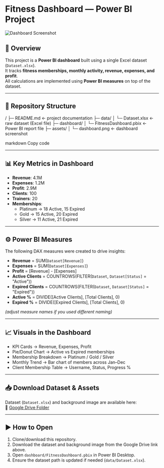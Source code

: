 # Fitness Dashboard — Power BI Project

![Dashboard Screenshot](assets/dashboard.png)

## 📖 Overview
This project is a **Power BI dashboard** built using a single Excel dataset (`Dataset.xlsx`).  
It tracks **fitness memberships, monthly activity, revenue, expenses, and profit**.  
All calculations are implemented using **Power BI measures** on top of the dataset.

---

## 📂 Repository Structure
/
├─ README.md ← project documentation
├─ data/
│ └─ Dataset.xlsx ← raw dataset (Excel file)
├─ dashboard/
│ └─ FitnessDashboard.pbix ← Power BI report file
├─ assets/
│ └─ dashboard.png ← dashboard screenshot

markdown
Copy code

---

## 📊 Key Metrics in Dashboard
- **Revenue**: 4.1M  
- **Expenses**: 1.2M  
- **Profit**: 2.9M  
- **Clients**: 100  
- **Trainers**: 20  
- **Memberships**:  
  - Platinum → 18 Active, 15 Expired  
  - Gold → 15 Active, 20 Expired  
  - Silver → 11 Active, 21 Expired  

---

## ⚙️ Power BI Measures
The following DAX measures were created to drive insights:

- **Revenue** = SUM(`Dataset[Revenue]`)  
- **Expenses** = SUM(`Dataset[Expenses]`)  
- **Profit** = [Revenue] - [Expenses]  
- **Active Clients** = COUNTROWS(FILTER(`Dataset`, `Dataset[Status]` = "Active"))  
- **Expired Clients** = COUNTROWS(FILTER(`Dataset`, `Dataset[Status]` = "Expired"))  
- **Active %** = DIVIDE([Active Clients], [Total Clients], 0)  
- **Expired %** = DIVIDE([Expired Clients], [Total Clients], 0)  

*(adjust measure names if you used different naming)*  

---

## 📈 Visuals in the Dashboard
- KPI Cards → Revenue, Expenses, Profit  
- Pie/Donut Chart → Active vs Expired memberships  
- Membership Breakdown → Platinum / Gold / Silver  
- Monthly Trend → Bar chart of members across Jan–Dec  
- Client Membership Table → Username, Status, Progress %  

---

## 📥 Download Dataset & Assets
Dataset (`Dataset.xlsx`) and background image are available here:  
🔗 [Google Drive Folder](https://drive.google.com/drive/folders/1XPkFLSo0CLMDmpgqJ0OwxU_toEAir9uk?usp=sharing)

---

## ▶️ How to Open
1. Clone/download this repository.  
2. Download the dataset and background image from the Google Drive link above.  
3. Open `dashboard/FitnessDashboard.pbix` in Power BI Desktop.  
4. Ensure the dataset path is updated if needed (`data/Dataset.xlsx`).  
